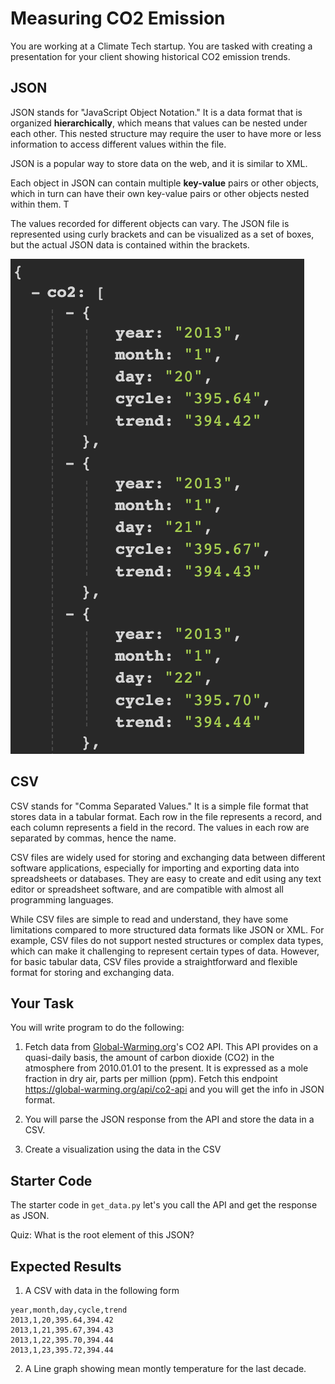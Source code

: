 # Measuring CO2 Emission

You are working at a Climate Tech startup. You are tasked with creating a presentation for your client showing historical CO2 emission trends.

## JSON

JSON stands for "JavaScript Object Notation." 
It is a data format that is organized **hierarchically**, which means that values can be nested under each other. This nested structure may require the user to have more or less information to access different values within the file. 

JSON is a popular way to store data on the web, and it is similar to XML. 

Each object in JSON can contain multiple **key-value** pairs or other objects, which in turn can have their own key-value pairs or other objects nested within them. T

The values recorded for different objects can vary. The JSON file is represented using curly brackets and can be visualized as a set of boxes, but the actual JSON data is contained within the brackets.

![Alt text](./images/json.png)

## CSV

CSV stands for "Comma Separated Values." It is a simple file format that stores data in a tabular format. Each row in the file represents a record, and each column represents a field in the record. The values in each row are separated by commas, hence the name.

CSV files are widely used for storing and exchanging data between different software applications, especially for importing and exporting data into spreadsheets or databases. They are easy to create and edit using any text editor or spreadsheet software, and are compatible with almost all programming languages.

While CSV files are simple to read and understand, they have some limitations compared to more structured data formats like JSON or XML. For example, CSV files do not support nested structures or complex data types, which can make it challenging to represent certain types of data. However, for basic tabular data, CSV files provide a straightforward and flexible format for storing and exchanging data.


## Your Task

You will write program to do the following:

1. Fetch data from [Global-Warming.org](https://global-warming.org/)'s CO2 API.
This API provides on a quasi-daily basis, the amount of carbon dioxide (CO2) in the atmosphere from 2010.01.01 to the present. It is expressed as a mole fraction in dry air, parts per million (ppm). Fetch this endpoint https://global-warming.org/api/co2-api and you will get the info in JSON format.

2. You will parse the JSON response from the API and store the data in a CSV.

3. Create a visualization using the data in the CSV

## Starter Code

The starter code in `get_data.py` let's you call the API and get the response as JSON.

Quiz:
What is the root element of this JSON?

## Expected Results

1. A CSV with data in the following form
```
year,month,day,cycle,trend
2013,1,20,395.64,394.42
2013,1,21,395.67,394.43
2013,1,22,395.70,394.44
2013,1,23,395.72,394.44
```

2. A Line graph showing mean montly temperature for the last decade. 
